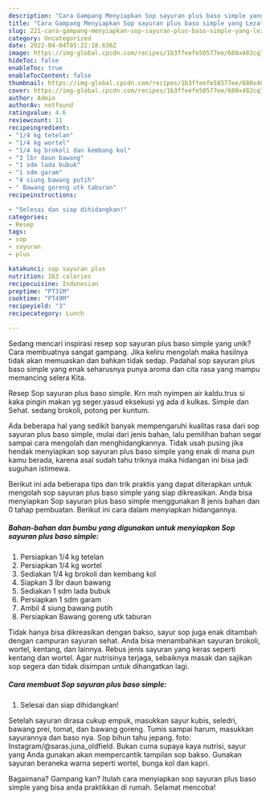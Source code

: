 ```yaml
---
description: "Cara Gampang Menyiapkan Sop sayuran plus baso simple yang Lezat Sekali"
title: "Cara Gampang Menyiapkan Sop sayuran plus baso simple yang Lezat Sekali"
slug: 221-cara-gampang-menyiapkan-sop-sayuran-plus-baso-simple-yang-lezat-sekali
category: Uncategorized
date: 2022-04-04T05:22:18.636Z
image: https://img-global.cpcdn.com/recipes/1b3ffeefe58577ee/680x482cq70/sop-sayuran-plus-baso-simple-foto-resep-utama.jpg
hideToc: false
enableToc: true
enableTocContent: false
thumbnail: https://img-global.cpcdn.com/recipes/1b3ffeefe58577ee/680x482cq70/sop-sayuran-plus-baso-simple-foto-resep-utama.jpg
cover: https://img-global.cpcdn.com/recipes/1b3ffeefe58577ee/680x482cq70/sop-sayuran-plus-baso-simple-foto-resep-utama.jpg
author: Admin
authorAv: notfound
ratingvalue: 4.6
reviewcount: 11
recipeingredient:
- "1/4 kg tetelan"
- "1/4 kg wortel"
- "1/4 kg brokoli dan kembang kol"
- "3 lbr daun bawang"
- "1 sdm lada bubuk"
- "1 sdm garam"
- "4 siung bawang putih"
- " Bawang goreng utk taburan"
recipeinstructions:

- "Selesai dan siap dihidangkan!"
categories:
- Resep
tags:
- sop
- sayuran
- plus

katakunci: sop sayuran plus 
nutrition: 163 calories
recipecuisine: Indonesian
preptime: "PT31M"
cooktime: "PT49M"
recipeyield: "3"
recipecategory: Lunch

---
```





Sedang mencari inspirasi resep sop sayuran plus baso simple yang unik? Cara membuatnya sangat gampang. Jika keliru mengolah maka hasilnya tidak akan memuaskan dan bahkan tidak sedap. Padahal sop sayuran plus baso simple yang enak seharusnya punya aroma dan cita rasa yang mampu memancing selera Kita.





Resep Sop sayuran plus baso simple. Krn msh nyimpen air kaldu.trus si kaka pingin makan yg seger.yasud eksekusi yg ada d kulkas. Simple dan Sehat. sedang brokoli, potong per kuntum.

Ada beberapa hal yang sedikit banyak mempengaruhi kualitas rasa dari sop sayuran plus baso simple, mulai dari jenis bahan, lalu pemilihan bahan segar sampai cara mengolah dan menghidangkannya. Tidak usah pusing jika hendak menyiapkan sop sayuran plus baso simple yang enak di mana pun kamu berada, karena asal sudah tahu triknya maka hidangan ini bisa jadi suguhan istimewa.






Berikut ini ada beberapa tips dan trik praktis yang dapat diterapkan untuk mengolah sop sayuran plus baso simple yang siap dikreasikan. Anda bisa menyiapkan Sop sayuran plus baso simple menggunakan 8 jenis bahan dan 0 tahap pembuatan. Berikut ini cara dalam menyiapkan hidangannya.

<!--inarticleads1-->

##### Bahan-bahan dan bumbu yang digunakan untuk menyiapkan Sop sayuran plus baso simple:

1. Persiapkan 1/4 kg tetelan
1. Persiapkan 1/4 kg wortel
1. Sediakan 1/4 kg brokoli dan kembang kol
1. Siapkan 3 lbr daun bawang
1. Sediakan 1 sdm lada bubuk
1. Persiapkan 1 sdm garam
1. Ambil 4 siung bawang putih
1. Persiapkan  Bawang goreng utk taburan


Tidak hanya bisa dikreasikan dengan bakso, sayur sop juga enak ditambah dengan campuran sayuran sehat. Anda bisa menambahkan sayuran brokoli, wortel, kentang, dan lainnya. Rebus jenis sayuran yang keras seperti kentang dan wortel. Agar nutrisinya terjaga, sebaiknya masak dan sajikan sop segera dan tidak disimpan untuk dihangatkan lagi. 

<!--inarticleads2-->

##### Cara membuat Sop sayuran plus baso simple:


1. Selesai dan siap dihidangkan!

Setelah sayuran dirasa cukup empuk, masukkan sayur kubis, seledri, bawang prei, tomat, dan bawang goreng. Tumis sampai harum, masukkan sayurannya dan baso nya. Sop bihun tahu jepang. foto: Instagram/@saras.juna_oldfield. Bukan cuma supaya kaya nutrisi, sayur yang Anda gunakan akan mempercantik tampilan sop bakso. Gunakan sayuran beraneka warna seperti wortel, bunga kol dan kapri. 

Bagaimana? Gampang kan? Itulah cara menyiapkan sop sayuran plus baso simple yang bisa anda praktikkan di rumah. Selamat mencoba!
